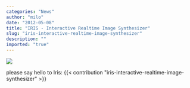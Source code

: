 ```yaml
---
categories: "News"
author: "milo"
date: "2012-05-08"
title: "IRIS - Interactive Realtime Image Synthesizer"
slug: "iris-interactive-realtime-image-synthesizer"
description: ""
imported: "true"
---
```



![](Iris_pc.jpg) 



please say hello to Iris:
{{< contribution "iris-interactive-realtime-image-synthesizer" >}}
